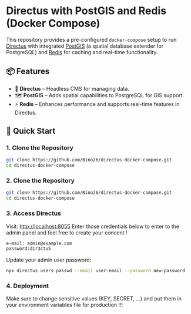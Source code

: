 # Directus with PostGIS and Redis (Docker Compose)

This repository provides a pre-configured `docker-compose` setup to run [Directus](https://directus.io/) with integrated [PostGIS](https://postgis.net/) (a spatial database extender for PostgreSQL) and [Redis](https://redis.io/) for caching and real-time functionality.

## 📦 Features

- 🔧 **Directus** – Headless CMS for managing data.
- 🗺️ **PostGIS** – Adds spatial capabilities to PostgreSQL for GIS support.
- ⚡ **Redis** – Enhances performance and supports real-time features in Directus.

## 🚀 Quick Start

### 1. Clone the Repository

```bash
git clone https://github.com/Bino26/directus-docker-compose.git
cd directus-docker-compose
```

### 2. Clone the Repository

```bash
git clone https://github.com/Bino26/directus-docker-compose.git
cd directus-docker-compose
```


### 3. Access Directus
Visit: [http://localhost:8055](http://localhost:8055)
Enter those credentials below to  enter to the admin panel and feel free to create your concent !

```bash
e-mail: admin@example.com
password:d1r3ctu5
```

Update your admin user password:

```bash
npx directus users passwd --email user-email --password new-password
```
### 4. Deployment
Make sure to change sensitive values (KEY, SECRET, ...) and put them in your environment variables file for production !!!
